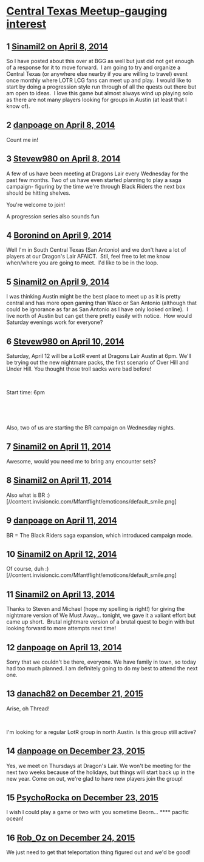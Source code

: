 # [Central Texas Meetup-gauging interest](https://community.fantasyflightgames.com/topic/103404-central-texas-meetup-gauging-interest/)

## 1 [Sinamil2 on April 8, 2014](https://community.fantasyflightgames.com/topic/103404-central-texas-meetup-gauging-interest/?do=findComment&comment=1041667)

So I have posted about this over at BGG as well but just did not get enough of a response for it to move forward.  I am going to try and organize a Central Texas (or anywhere else nearby if you are willing to travel) event once monthly where LOTR LCG fans can meet up and play.  I would like to start by doing a progression style run through of all the quests out there but am open to ideas.  I love this game but almost always wind up playing solo as there are not many players looking for groups in Austin (at least that I know of).

## 2 [danpoage on April 8, 2014](https://community.fantasyflightgames.com/topic/103404-central-texas-meetup-gauging-interest/?do=findComment&comment=1041720)

Count me in!

## 3 [Stevew980 on April 8, 2014](https://community.fantasyflightgames.com/topic/103404-central-texas-meetup-gauging-interest/?do=findComment&comment=1042026)

A few of us have been meeting at Dragons Lair every Wednesday for the past few months. Two of us have even started planning to play a saga campaign- figuring by the time we're through Black Riders the next box should be hitting shelves.

You're welcome to join!

A progression series also sounds fun

## 4 [Boronind on April 9, 2014](https://community.fantasyflightgames.com/topic/103404-central-texas-meetup-gauging-interest/?do=findComment&comment=1042809)

Well I'm in South Central Texas (San Antonio) and we don't have a lot of players at our Dragon's Lair AFAICT.  Stil, feel free to let me know when/where you are going to meet.  I'd like to be in the loop.

## 5 [Sinamil2 on April 9, 2014](https://community.fantasyflightgames.com/topic/103404-central-texas-meetup-gauging-interest/?do=findComment&comment=1042864)

I was thinking Austin might be the best place to meet up as it is pretty central and has more open gaming than Waco or San Antonio (although that could be ignorance as far as San Antonio as I have only looked online).  I live north of Austin but can get there pretty easily with notice.  How would Saturday evenings work for everyone?

## 6 [Stevew980 on April 10, 2014](https://community.fantasyflightgames.com/topic/103404-central-texas-meetup-gauging-interest/?do=findComment&comment=1044144)

Saturday, April 12 will be a LotR event at Dragons Lair Austin at 6pm. We'll be trying out the new nightmare packs, the first scenario of Over Hill and Under Hill. You thought those troll sacks were bad before!

 

Start time: 6pm

 

 

Also, two of us are starting the BR campaign on Wednesday nights.

## 7 [Sinamil2 on April 11, 2014](https://community.fantasyflightgames.com/topic/103404-central-texas-meetup-gauging-interest/?do=findComment&comment=1045439)

Awesome, would you need me to bring any encounter sets?

## 8 [Sinamil2 on April 11, 2014](https://community.fantasyflightgames.com/topic/103404-central-texas-meetup-gauging-interest/?do=findComment&comment=1045440)

Also what is BR :) [//content.invisioncic.com/Mfantflight/emoticons/default_smile.png]

## 9 [danpoage on April 11, 2014](https://community.fantasyflightgames.com/topic/103404-central-texas-meetup-gauging-interest/?do=findComment&comment=1045661)

BR = The Black Riders saga expansion, which introduced campaign mode.

## 10 [Sinamil2 on April 12, 2014](https://community.fantasyflightgames.com/topic/103404-central-texas-meetup-gauging-interest/?do=findComment&comment=1046796)

Of course, duh :) [//content.invisioncic.com/Mfantflight/emoticons/default_smile.png]

## 11 [Sinamil2 on April 13, 2014](https://community.fantasyflightgames.com/topic/103404-central-texas-meetup-gauging-interest/?do=findComment&comment=1047569)

Thanks to Steven and Michael (hope my spelling is right!) for giving the nightmare version of We Must Away... tonight, we gave it a valiant effort but came up short.  Brutal nightmare version of a brutal quest to begin with but looking forward to more attempts next time!

## 12 [danpoage on April 13, 2014](https://community.fantasyflightgames.com/topic/103404-central-texas-meetup-gauging-interest/?do=findComment&comment=1047659)

Sorry that we couldn't be there, everyone. We have family in town, so today had too much planned. I am definitely going to do my best to attend the next one.

## 13 [danach82 on December 21, 2015](https://community.fantasyflightgames.com/topic/103404-central-texas-meetup-gauging-interest/?do=findComment&comment=1948906)

Arise, oh Thread! 

 

I'm looking for a regular LotR group in north Austin. Is this group still active?

## 14 [danpoage on December 23, 2015](https://community.fantasyflightgames.com/topic/103404-central-texas-meetup-gauging-interest/?do=findComment&comment=1951954)

Yes, we meet on Thursdays at Dragon's Lair. We won't be meeting for the next two weeks because of the holidays, but things will start back up in the new year. Come on out, we're glad to have new players join the group!

## 15 [PsychoRocka on December 23, 2015](https://community.fantasyflightgames.com/topic/103404-central-texas-meetup-gauging-interest/?do=findComment&comment=1952035)

I wish I could play a game or two with you sometime Beorn... **** pacific ocean!

## 16 [Rob_Oz on December 24, 2015](https://community.fantasyflightgames.com/topic/103404-central-texas-meetup-gauging-interest/?do=findComment&comment=1954419)

We just need to get that teleportation thing figured out and we'd be good!

